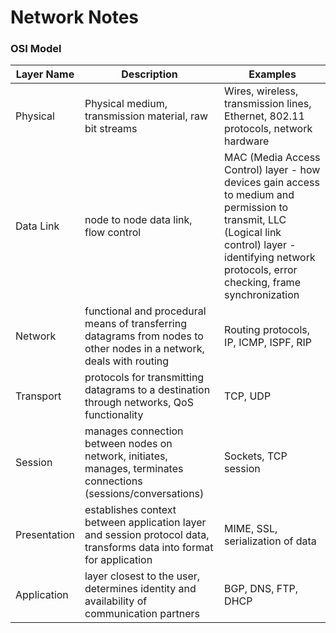 # Network Notes

### OSI Model

Layer Name | Description | Examples
-|-|-
Physical | Physical medium, transmission material, raw bit streams | Wires, wireless, transmission lines, Ethernet, 802.11 protocols, network hardware
Data Link | node to node data link, flow control | MAC (Media Access Control) layer - how devices gain access to medium and permission to transmit, LLC (Logical link control) layer - identifying network protocols, error checking, frame synchronization
Network | functional and procedural means of transferring datagrams from nodes to other nodes in a network, deals with routing | Routing protocols, IP, ICMP, ISPF, RIP
Transport | protocols for transmitting datagrams to a destination through networks, QoS functionality | TCP, UDP
Session | manages connection between nodes on network, initiates, manages, terminates connections (sessions/conversations) | Sockets, TCP session
Presentation | establishes context between application layer and session protocol data, transforms data into format for application | MIME, SSL, serialization of data
Application | layer closest to the user, determines identity and availability of communication partners | BGP, DNS, FTP, DHCP
